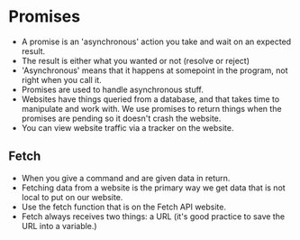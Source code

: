 # Promises

- A promise is an 'asynchronous' action you take and wait on an expected result.
- The result is either what you wanted or not (resolve or reject)
- 'Asynchronous' means that it happens at somepoint in the program, not right when you call it.
- Promises are used to handle asynchronous stuff.
- Websites have things queried from a database, and that takes time to manipulate and work with. We use promises to return things when the promises are pending so it doesn't crash the website.
- You can view website traffic via a tracker on the website.

## Fetch

- When you give a command and are given data in return.
- Fetching data from a website is the primary way we get data that is not local to put on our website.
- Use the fetch function that is on the Fetch API website.
- Fetch always receives two things: a URL (it's good practice to save the URL into a variable.)
